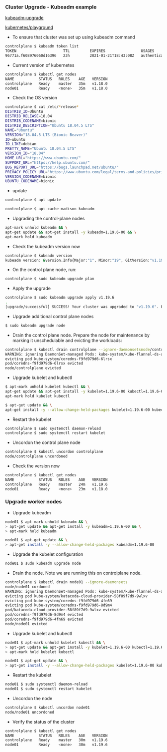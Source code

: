 ### Cluster Upgrade - Kubeadm example
[kubeadm-upgrade](https://kubernetes.io/docs/tasks/administer-cluster/kubeadm/kubeadm-upgrade/)

[kubernetes/playground](https://www.katacoda.com/courses/kubernetes/playground)

- To ensure that cluster was set up using kubeadm command
```bash
controlplane $ kubeadm token list
TOKEN                     TTL         EXPIRES                USAGES                   DESCRIPTION                EXTRA GROUPS
96771a.f608976060d16396   23h         2021-01-21T18:43:08Z   authentication,signing   The default bootstrap token generated by 'kubeadm init'.   system:bootstrappers:kubeadm:default-node-token
```

- Current version of kubernetes
```bash
controlplane $ kubectl get nodes
NAME           STATUS   ROLES    AGE   VERSION
controlplane   Ready    master   35m   v1.18.0
node01         Ready    <none>   35m   v1.18.0
```

- Check the OS version
```bash
controlplane $ cat /etc/*release*
DISTRIB_ID=Ubuntu
DISTRIB_RELEASE=18.04
DISTRIB_CODENAME=bionic
DISTRIB_DESCRIPTION="Ubuntu 18.04.5 LTS"
NAME="Ubuntu"
VERSION="18.04.5 LTS (Bionic Beaver)"
ID=ubuntu
ID_LIKE=debian
PRETTY_NAME="Ubuntu 18.04.5 LTS"
VERSION_ID="18.04"
HOME_URL="https://www.ubuntu.com/"
SUPPORT_URL="https://help.ubuntu.com/"
BUG_REPORT_URL="https://bugs.launchpad.net/ubuntu/"
PRIVACY_POLICY_URL="https://www.ubuntu.com/legal/terms-and-policies/privacy-policy"
VERSION_CODENAME=bionic
UBUNTU_CODENAME=bionic
```

- update
```bash
controlplane $ apt update

controlplane $ apt-cache madison kubeadm
```

- Upgrading the control-plane nodes
```bash
apt-mark unhold kubeadm && \
apt-get update && apt-get install -y kubeadm=1.19.6-00 && \
apt-mark hold kubeadm
```

- Check the kubeadm version now
```bash
controlplane $ kubeadm version
kubeadm version: &version.Info{Major:"1", Minor:"19", GitVersion:"v1.19.6", GitCommit:"fbf646b339dc52336b55d8ec85c181981b86331a", GitTreeState:"clean", BuildDate:"2020-12-18T12:07:25Z", GoVersion:"go1.15.5", Compiler:"gc", Platform:"linux/amd64"}
```

- On the control plane node, run:
```bash
controlplane $ sudo kubeadm upgrade plan
```

- Apply the upgrade
```bash
controlplane $ sudo kubeadm upgrade apply v1.19.6
.
[upgrade/successful] SUCCESS! Your cluster was upgraded to "v1.19.6". Enjoy!
```

- Upgrade additional control plane nodes
```bash
$ sudo kubeadm upgrade node
```

- Drain the control plane node. Prepare the node for maintenance by marking it unschedulable and evicting the workloads:
```bash
controlplane $ kubectl drain controlplane --ignore-daemonsetsnode/controlplane cordoned
WARNING: ignoring DaemonSet-managed Pods: kube-system/kube-flannel-ds-amd64-4qxgq, kube-system/kube-proxy-hvpmp
evicting pod kube-system/coredns-f9fd979d6-6lrsx
pod/coredns-f9fd979d6-6lrsx evicted
node/controlplane evicted
```

- Upgrade kubelet and kubectl
```bash
$ apt-mark unhold kubelet kubectl && \
apt-get update && apt-get install -y kubelet=1.19.6-00 kubectl=1.19.6-00 && \
apt-mark hold kubelet kubectl

$ apt-get update && \
apt-get install -y --allow-change-held-packages kubelet=1.19.6-00 kubectl=1.19.6-00
```

- Restart the kubelet
```bash
controlplane $ sudo systemctl daemon-reload
controlplane $ sudo systemctl restart kubelet
```

- Uncordon the control plane node
```bash
controlplane $ kubectl uncordon controlplane
node/controlplane uncordoned
```

- Check the version now
```bash
controlplane $ kubectl get nodes
NAME           STATUS   ROLES    AGE   VERSION
controlplane   Ready    master   24m   v1.19.6
node01         Ready    <none>   23m   v1.18.0
```

### Upgrade worker nodes

- Upgrade kubeadm
```bash
node01 $ apt-mark unhold kubeadm && \
> apt-get update && apt-get install -y kubeadm=1.19.6-00 && \
> apt-mark hold kubeadm

node01 $ apt-get update && \
> apt-get install -y --allow-change-held-packages kubeadm=1.19.6-00

```

- Upgrade the kubelet configuration
```bash
node01 $ sudo kubeadm upgrade node
```

- Drain the node. Note we are running this on controlplane node.
```bash
controlplane $ kubectl drain node01 --ignore-daemonsets
node/node01 cordoned
WARNING: ignoring DaemonSet-managed Pods: kube-system/kube-flannel-ds-amd64-clgqs, kube-system/kube-keepalived-vip-pgdzt, kube-system/kube-proxy-qsxw2
evicting pod kube-system/katacoda-cloud-provider-58f89f7d9-9wlxv
evicting pod kube-system/coredns-f9fd979d6-4fn69
evicting pod kube-system/coredns-f9fd979d6-8d9m4
pod/katacoda-cloud-provider-58f89f7d9-9wlxv evicted
pod/coredns-f9fd979d6-8d9m4 evicted
pod/coredns-f9fd979d6-4fn69 evicted
node/node01 evicted
```

- Upgrade kubelet and kubectl
```bash
node01 $ apt-mark unhold kubelet kubectl && \
> apt-get update && apt-get install -y kubelet=1.19.6-00 kubectl=1.19.6-00 && \
> apt-mark hold kubelet kubectl

node01 $ apt-get update && \
> apt-get install -y --allow-change-held-packages kubelet=1.19.6-00 kubectl=1.19.6-00
```

- Restart the kubelet
```bash
node01 $ sudo systemctl daemon-reload
node01 $ sudo systemctl restart kubelet
```

- Uncordon the node
```bash
controlplane $ kubectl uncordon node01
node/node01 uncordoned
```

- Verify the status of the cluster
```bash
controlplane $ kubectl get nodes
NAME           STATUS   ROLES    AGE   VERSION
controlplane   Ready    master   30m   v1.19.6
node01         Ready    <none>   30m   v1.19.6
```
